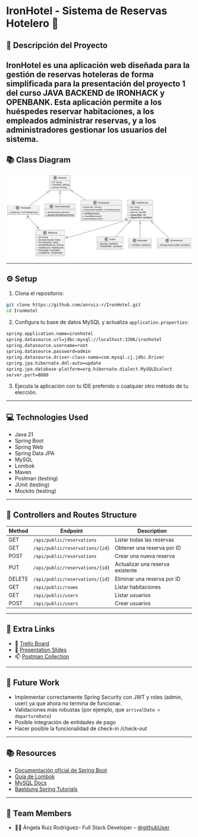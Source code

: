 
# **IronHotel - Sistema de Reservas Hotelero  🏨**

## **📌 Descripción del Proyecto**

IronHotel es una aplicación web diseñada para la **gestión de reservas hoteleras** de forma simplificada para la presentación del proyecto 1 del curso JAVA BACKEND de IRONHACK y OPENBANK. Esta aplicación permite a los huéspedes reservar habitaciones, a los empleados administrar reservas, y a los administradores gestionar los usuarios del sistema.
---

## 📚 Class Diagram

![Class Diagram](src/main/resources/images/image.png)

---

## ⚙️ Setup

1. Clona el repositorio:
```bash
git clone https://github.com/anruiz-r/IronHotel.git
cd IronHotel
```

2. Configura tu base de datos MySQL y actualiza `application.properties`:
```properties
spring.application.name=ironhotel
spring.datasource.url=jdbc:mysql://localhost:3306/ironhotel
spring.datasource.username=root
spring.datasource.password=admin
spring.datasource.driver-class-name=com.mysql.cj.jdbc.Driver
spring.jpa.hibernate.ddl-auto=update
spring.jpa.database-platform=org.hibernate.dialect.MySQLDialect
server.port=8080

```
3. Ejecuta la aplicación con tu IDE preferido o cualquier otro método de tu elección.

---

## 💻 Technologies Used

- Java 21
- Spring Boot
- Spring Web
- Spring Data JPA
- MySQL
- Lombok
- Maven
- Postman (testing)
- JUnit (testing)
- Mockito (testing)

---

## 🧭 Controllers and Routes Structure

| Method | Endpoint                        | Description                      |
|--------|---------------------------------|----------------------------------|
| GET    | `/api/public/reservations`      | Listar todas las reservas        |
| GET    | `/api/public/reservations/{id}` | Obtener una reserva por ID       |
| POST   | `/api/public/reservations`      | Crear una nueva reserva          |
| PUT    | `/api/public/reservations/{id}` | Actualizar una reserva existente |
| DELETE | `/api/public/reservations/{id}` | Eliminar una reserva por ID      |
| GET    | `/api/public/rooms`             | Listar habitaciones              |
| GET    | `/api/public/users`             | Listar usuarios                  |
|POST    | `/api/public/users`             | Crear usuarios                   |     

---

## 🔗 Extra Links

- 📌 [Trello Board](https://trello.com/b/CBEI8Qc5/project1)
- 🎤 [Presentation Slides](https://www.canva.com/design/DAGnU3G9gAk/xpXPNnJSJ6cQ8cX80CXaEw/edit?utm_content=DAGnU3G9gAk&utm_campaign=designshare&utm_medium=link2&utm_source=sharebutton)
- 📫 [Postman Collection](https://craftshop.postman.co/workspace/My-Workspace~64247626-9b1b-40cf-82e4-df164e396f63/collection/39061244-5ccde0dc-49f7-424a-a40d-19eb2b697f9b?action=share&creator=39061244)

---

## 🔮 Future Work

- Implementar correctamente Spring Security con JWT y roles (admin, user) ya que ahora no termina de funcionar.
- Validaciones más robustas (por ejemplo, que `arrivalDate < departureDate`)
- Posible integración de entidades de pago
- Hacer posible la funcionalidad de check-in /check-out

---

## 📚 Resources

- [Documentación oficial de Spring Boot](https://spring.io/projects/spring-boot)
- [Guía de Lombok](https://projectlombok.org/)
- [MySQL Docs](https://dev.mysql.com/doc/)
- [Baeldung Spring Tutorials](https://www.baeldung.com/)

---

## 👥 Team Members

- 👩‍💻 Ángela Ruiz Rodríguez– Full Stack Developer – [@githubUser](https://github.com/anruiz-r)
